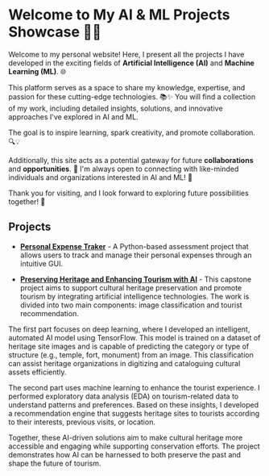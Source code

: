 # Welcome to My AI & ML Projects Showcase 🚀🤖

Welcome to my personal website! Here, I present all the projects I have developed in the exciting fields of **Artificial Intelligence (AI)** and **Machine Learning (ML)**. 🌐

This platform serves as a space to share my knowledge, expertise, and passion for these cutting-edge technologies. 📚✨ You will find a collection of my work, including detailed insights, solutions, and innovative approaches I've explored in AI and ML. 

The goal is to inspire learning, spark creativity, and promote collaboration. 🔍💡

Additionally, this site acts as a potential gateway for future **collaborations** and **opportunities**. 🤝 I'm always open to connecting with like-minded individuals and organizations interested in AI and ML! 🌱

Thank you for visiting, and I look forward to exploring future possibilities together! 🚀


## Projects

* [**Personal Expense Traker**](Projects/personalexpstracker.md) -  A Python-based assessment project that allows users to track and manage their personal expenses through an intuitive GUI.



* [**Preserving Heritage and Enhancing Tourism with AI**](Projects/preservingheritage.md) -  This capstone project aims to support cultural heritage preservation and promote tourism by integrating artificial intelligence technologies. The work is divided into two main components: image classification and tourist recommendation.

The first part focuses on deep learning, where I developed an intelligent, automated AI model using TensorFlow. This model is trained on a dataset of heritage site images and is capable of predicting the category or type of structure (e.g., temple, fort, monument) from an image. This classification can assist heritage organizations in digitizing and cataloguing cultural assets efficiently.

The second part uses machine learning to enhance the tourist experience. I performed exploratory data analysis (EDA) on tourism-related data to understand patterns and preferences. Based on these insights, I developed a recommendation engine that suggests heritage sites to tourists according to their interests, previous visits, or location.

Together, these AI-driven solutions aim to make cultural heritage more accessible and engaging while supporting conservation efforts. The project demonstrates how AI can be harnessed to both preserve the past and shape the future of tourism.